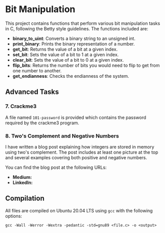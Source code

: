 # Bit Manipulation

This project contains functions that perform various bit manipulation tasks in C, following the Betty style guidelines. The functions included are:

- **binary_to_uint**: Converts a binary string to an unsigned int.
- **print_binary**: Prints the binary representation of a number.
- **get_bit**: Returns the value of a bit at a given index.
- **set_bit**: Sets the value of a bit to 1 at a given index.
- **clear_bit**: Sets the value of a bit to 0 at a given index.
- **flip_bits**: Returns the number of bits you would need to flip to get from one number to another.
- **get_endianness**: Checks the endianness of the system.

## Advanced Tasks

### 7. Crackme3
A file named `101-password` is provided which contains the password required by the crackme3 program.

### 8. Two's Complement and Negative Numbers
I have written a blog post explaining how integers are stored in memory using two's complement. The post includes at least one picture at the top and several examples covering both positive and negative numbers.

You can find the blog post at the following URLs:

- **Medium:** []()
- **LinkedIn:** []()

## Compilation

All files are compiled on Ubuntu 20.04 LTS using `gcc` with the following options:


`gcc -Wall -Werror -Wextra -pedantic -std=gnu89 <file.c> -o <output>`

